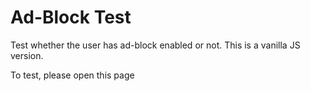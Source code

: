 Ad-Block Test
===================

Test whether the user has ad-block enabled or not. This is a vanilla JS version.

To test, please open this page